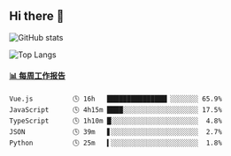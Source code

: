## Hi there 👋

![GitHub stats](https://github-readme-stats.orilight.top/api?username=orilights)

![Top Langs](https://github-readme-stats.orilight.top/api/top-langs/?username=orilights&layout=compact)

<!-- waka-box start -->
#### <a href="https://gist.github.com/92c8d5b388768c10efcba86e82b7c4fb" target="_blank">📊 每周工作报告</a>
```text
Vue.js          🕓 16h   ███████████████▏░░░░░░░ 65.9%
JavaScript      🕓 4h15m ████░░░░░░░░░░░░░░░░░░░ 17.5%
TypeScript      🕓 1h10m █░░░░░░░░░░░░░░░░░░░░░░  4.8%
JSON            🕓 39m   ▋░░░░░░░░░░░░░░░░░░░░░░  2.7%
Python          🕓 25m   ▍░░░░░░░░░░░░░░░░░░░░░░  1.8%
```
<!-- Powered by https://github.com/journey-ad/waka-box-go . -->
<!-- waka-box end -->
